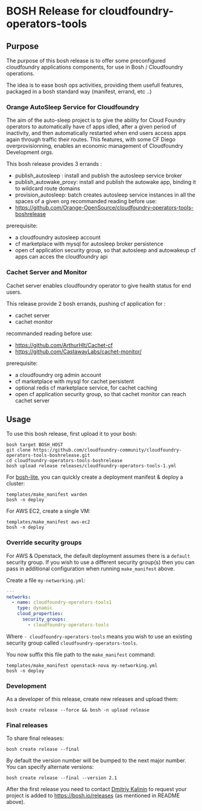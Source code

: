 # BOSH Release for cloudfoundry-operators-tools

## Purpose

The purpose of this bosh release is to offer some preconfigured cloudfoundry applications components, for use in Bosh / Cloudfoundry operations.

The idea is to ease bosh ops activities, providing them usefull features, packaged in a bosh standard way (manifest, errand, etc ..)


### Orange AutoSleep Service for Cloudfoundry
The aim of the auto-sleep project is to give the ability for Cloud Foundry operators to automatically have cf apps idled, after a given period of inactivity, and then automatically restarted when end users access apps again through traffic their routes.
This features, with some CF Diego overprovisionning, enables an economic management of Cloudfoundry Development orgs.

This bosh release provides 3 errands :
* publish_autosleep : install and publish the autosleep service broker 
* publish_autowake_proxy: install and publish the autowake app, binding it to wildcard route domains
* provision_autosleep: batch creates autosleep service instances in all the spaces of a given org 
recommanded reading before use:
* https://github.com/Orange-OpenSource/cloudfoundry-operators-tools-boshrelease

prerequisite:
* a cloudfoundry autosleep account
* cf marketplace with mysql for autosleep broker persistence
* open cf application security group, so that autosleep and autowakeup cf apps can acces the cloudfoundry api



### Cachet Server and Monitor

Cachet server enables cloudfoundry operator to give health status for end users. 

This release provide 2 bosh errands, pushing cf application for :
* cachet server
* cachet monitor

recommanded reading before use:
* https://github.com/ArthurHlt/Cachet-cf
* https://github.com/CastawayLabs/cachet-monitor/

prerequisite:
* a cloudfoundry org admin account
* cf marketplace with mysql for cachet persistent
* optional redis cf marketplace service, for cachet caching
* open cf application security group, so that cachet monitor can reach cachet server




## Usage

To use this bosh release, first upload it to your bosh:

```
bosh target BOSH_HOST
git clone https://github.com/cloudfoundry-community/cloudfoundry-operators-tools-boshrelease.git
cd cloudfoundry-operators-tools-boshrelease
bosh upload release releases/cloudfoundry-operators-tools-1.yml
```

For [bosh-lite](https://github.com/cloudfoundry/bosh-lite), you can quickly create a deployment manifest & deploy a cluster:

```
templates/make_manifest warden
bosh -n deploy
```

For AWS EC2, create a single VM:

```
templates/make_manifest aws-ec2
bosh -n deploy
```

### Override security groups

For AWS & Openstack, the default deployment assumes there is a `default` security group. If you wish to use a different security group(s) then you can pass in additional configuration when running `make_manifest` above.

Create a file `my-networking.yml`:

``` yaml
---
networks:
  - name: cloudfoundry-operators-tools1
    type: dynamic
    cloud_properties:
      security_groups:
        - cloudfoundry-operators-tools
```

Where `- cloudfoundry-operators-tools` means you wish to use an existing security group called `cloudfoundry-operators-tools`.

You now suffix this file path to the `make_manifest` command:

```
templates/make_manifest openstack-nova my-networking.yml
bosh -n deploy
```

### Development

As a developer of this release, create new releases and upload them:

```
bosh create release --force && bosh -n upload release
```

### Final releases

To share final releases:

```
bosh create release --final
```

By default the version number will be bumped to the next major number. You can specify alternate versions:


```
bosh create release --final --version 2.1
```

After the first release you need to contact [Dmitriy Kalinin](mailto://dkalinin@pivotal.io) to request your project is added to https://bosh.io/releases (as mentioned in README above).
